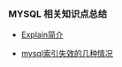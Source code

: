 ###  MYSQL 相关知识点总结

- [Explain简介](explain.md "Explain简介")

- [mysql索引失效的几种情况](mysql索引失效的几种情况.md "mysql索引失效的几种情况")

